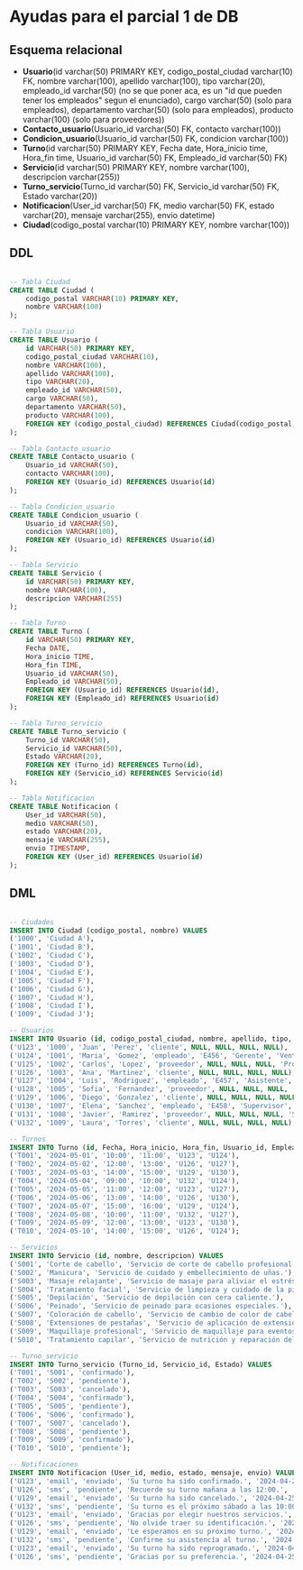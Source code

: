 # Ayudas para el parcial 1 de DB

## Esquema relacional

- **Usuario**(id varchar(50) PRIMARY KEY, codigo_postal_ciudad varchar(10) FK, nombre varchar(100), apellido varchar(100), tipo varchar(20), empleado_id varchar(50) (no se que poner aca, es un "id que pueden tener los empleados" segun el enunciado), cargo varchar(50) (solo para empleados), departamento varchar(50) (solo para empleados), producto varchar(100) (solo para proveedores))
- **Contacto_usuario**(Usuario_id varchar(50) FK, contacto varchar(100))
- **Condicion_usuario**(Usuario_id varchar(50) FK, condicion varchar(100))
- **Turno**(id varchar(50) PRIMARY KEY, Fecha date, Hora_inicio time, Hora_fin time, Usuario_id varchar(50) FK, Empleado_id varchar(50) FK)
- **Servicio**(id varchar(50) PRIMARY KEY, nombre varchar(100), descripcion varchar(255))
- **Turno_servicio**(Turno_id varchar(50) FK, Servicio_id varchar(50) FK, Estado varchar(20))
- **Notificacion**(User_id varchar(50) FK, medio varchar(50) FK, estado varchar(20), mensaje varchar(255), envio datetime)
- **Ciudad**(codigo_postal varchar(10) PRIMARY KEY, nombre varchar(100))

## DDL

```sql

-- Tabla Ciudad
CREATE TABLE Ciudad (
    codigo_postal VARCHAR(10) PRIMARY KEY,
    nombre VARCHAR(100)
);

-- Tabla Usuario
CREATE TABLE Usuario (
    id VARCHAR(50) PRIMARY KEY,
    codigo_postal_ciudad VARCHAR(10),
    nombre VARCHAR(100),
    apellido VARCHAR(100),
    tipo VARCHAR(20),
    empleado_id VARCHAR(50),
    cargo VARCHAR(50),
    departamento VARCHAR(50),
    producto VARCHAR(100),
    FOREIGN KEY (codigo_postal_ciudad) REFERENCES Ciudad(codigo_postal)
);

-- Tabla Contacto_usuario
CREATE TABLE Contacto_usuario (
    Usuario_id VARCHAR(50),
    contacto VARCHAR(100),
    FOREIGN KEY (Usuario_id) REFERENCES Usuario(id)
);

-- Tabla Condicion_usuario
CREATE TABLE Condicion_usuario (
    Usuario_id VARCHAR(50),
    condicion VARCHAR(100),
    FOREIGN KEY (Usuario_id) REFERENCES Usuario(id)
);

-- Tabla Servicio
CREATE TABLE Servicio (
    id VARCHAR(50) PRIMARY KEY,
    nombre VARCHAR(100),
    descripcion VARCHAR(255)
);

-- Tabla Turno
CREATE TABLE Turno (
    id VARCHAR(50) PRIMARY KEY,
    Fecha DATE,
    Hora_inicio TIME,
    Hora_fin TIME,
    Usuario_id VARCHAR(50),
    Empleado_id VARCHAR(50),
    FOREIGN KEY (Usuario_id) REFERENCES Usuario(id),
    FOREIGN KEY (Empleado_id) REFERENCES Usuario(id)
);

-- Tabla Turno_servicio
CREATE TABLE Turno_servicio (
    Turno_id VARCHAR(50),
    Servicio_id VARCHAR(50),
    Estado VARCHAR(20),
    FOREIGN KEY (Turno_id) REFERENCES Turno(id),
    FOREIGN KEY (Servicio_id) REFERENCES Servicio(id)
);

-- Tabla Notificacion
CREATE TABLE Notificacion (
    User_id VARCHAR(50),
    medio VARCHAR(50),
    estado VARCHAR(20),
    mensaje VARCHAR(255),
    envio TIMESTAMP,
    FOREIGN KEY (User_id) REFERENCES Usuario(id)
);

```

## DML

```sql

-- Ciudades
INSERT INTO Ciudad (codigo_postal, nombre) VALUES
('1000', 'Ciudad A'),
('1001', 'Ciudad B'),
('1002', 'Ciudad C'),
('1003', 'Ciudad D'),
('1004', 'Ciudad E'),
('1005', 'Ciudad F'),
('1006', 'Ciudad G'),
('1007', 'Ciudad H'),
('1008', 'Ciudad I'),
('1009', 'Ciudad J');

-- Usuarios
INSERT INTO Usuario (id, codigo_postal_ciudad, nombre, apellido, tipo, empleado_id, cargo, departamento, producto) VALUES
('U123', '1000', 'Juan', 'Perez', 'cliente', NULL, NULL, NULL, NULL),
('U124', '1001', 'Maria', 'Gomez', 'empleado', 'E456', 'Gerente', 'Ventas', NULL),
('U125', '1002', 'Carlos', 'Lopez', 'proveedor', NULL, NULL, NULL, 'Productos Electronicos'),
('U126', '1003', 'Ana', 'Martinez', 'cliente', NULL, NULL, NULL, NULL),
('U127', '1004', 'Luis', 'Rodriguez', 'empleado', 'E457', 'Asistente', 'Atencion al Cliente', NULL),
('U128', '1005', 'Sofia', 'Fernandez', 'proveedor', NULL, NULL, NULL, 'Materiales de Oficina'),
('U129', '1006', 'Diego', 'Gonzalez', 'cliente', NULL, NULL, NULL, NULL),
('U130', '1007', 'Elena', 'Sanchez', 'empleado', 'E458', 'Supervisor', 'Logistica', NULL),
('U131', '1008', 'Javier', 'Ramirez', 'proveedor', NULL, NULL, NULL, 'Servicios de Limpieza'),
('U132', '1009', 'Laura', 'Torres', 'cliente', NULL, NULL, NULL, NULL);

-- Turnos
INSERT INTO Turno (id, Fecha, Hora_inicio, Hora_fin, Usuario_id, Empleado_id) VALUES
('T001', '2024-05-01', '10:00', '11:00', 'U123', 'U124'),
('T002', '2024-05-02', '12:00', '13:00', 'U126', 'U127'),
('T003', '2024-05-03', '14:00', '15:00', 'U129', 'U130'),
('T004', '2024-05-04', '09:00', '10:00', 'U132', 'U124'),
('T005', '2024-05-05', '11:00', '12:00', 'U123', 'U127'),
('T006', '2024-05-06', '13:00', '14:00', 'U126', 'U130'),
('T007', '2024-05-07', '15:00', '16:00', 'U129', 'U124'),
('T008', '2024-05-08', '10:00', '11:00', 'U132', 'U127'),
('T009', '2024-05-09', '12:00', '13:00', 'U123', 'U130'),
('T010', '2024-05-10', '14:00', '15:00', 'U126', 'U124');

-- Servicios
INSERT INTO Servicio (id, nombre, descripcion) VALUES
('S001', 'Corte de cabello', 'Servicio de corte de cabello profesional.'),
('S002', 'Manicura', 'Servicio de cuidado y embellecimiento de uñas.'),
('S003', 'Masaje relajante', 'Servicio de masaje para aliviar el estrés y la tensión muscular.'),
('S004', 'Tratamiento facial', 'Servicio de limpieza y cuidado de la piel del rostro.'),
('S005', 'Depilación', 'Servicio de depilación con cera caliente.'),
('S006', 'Peinado', 'Servicio de peinado para ocasiones especiales.'),
('S007', 'Coloración de cabello', 'Servicio de cambio de color de cabello.'),
('S008', 'Extensiones de pestañas', 'Servicio de aplicación de extensiones de pestañas.'),
('S009', 'Maquillaje profesional', 'Servicio de maquillaje para eventos y ocasiones especiales.'),
('S010', 'Tratamiento capilar', 'Servicio de nutrición y reparación del cabello.');

-- Turno_servicio
INSERT INTO Turno_servicio (Turno_id, Servicio_id, Estado) VALUES
('T001', 'S001', 'confirmado'),
('T002', 'S002', 'pendiente'),
('T003', 'S003', 'cancelado'),
('T004', 'S004', 'confirmado'),
('T005', 'S005', 'pendiente'),
('T006', 'S006', 'confirmado'),
('T007', 'S007', 'cancelado'),
('T008', 'S008', 'pendiente'),
('T009', 'S009', 'confirmado'),
('T010', 'S010', 'pendiente');

-- Notificaciones
INSERT INTO Notificacion (User_id, medio, estado, mensaje, envio) VALUES
('U123', 'email', 'enviado', 'Su turno ha sido confirmado.', '2024-04-25 09:00:00'),
('U126', 'sms', 'pendiente', 'Recuerde su turno mañana a las 12:00.', '2024-04-25 10:00:00'),
('U129', 'email', 'enviado', 'Su turno ha sido cancelado.', '2024-04-25 11:00:00'),
('U132', 'sms', 'pendiente', 'Su turno es el próximo sábado a las 10:00.', '2024-04-25 12:00:00'),
('U123', 'email', 'enviado', 'Gracias por elegir nuestros servicios.', '2024-04-25 13:00:00'),
('U126', 'sms', 'pendiente', 'No olvide traer su identificación.', '2024-04-25 14:00:00'),
('U129', 'email', 'enviado', 'Le esperamos en su próximo turno.', '2024-04-25 15:00:00'),
('U132', 'sms', 'pendiente', 'Confirme su asistencia al turno.', '2024-04-25 16:00:00'),
('U123', 'email', 'enviado', 'Su turno ha sido reprogramado.', '2024-04-25 17:00:00'),
('U126', 'sms', 'pendiente', 'Gracias por su preferencia.', '2024-04-25 18:00:00');
```
